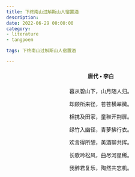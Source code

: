 ```yaml
---
title: 下终南山过斛斯山人宿置酒
description:
date: 2022-06-29 00:00:00
category:
- literature
- tangpoem

tags: 下终南山过斛斯山人宿置酒

---
```


<div id="poem-author">
唐代 • 李白
</div>
<div id="poem-body">
<p class="poem-paragraph">暮从碧山下，山月随人归。</p>
<p class="poem-paragraph">却顾所来径，苍苍横翠微。</p>
<p class="poem-paragraph">相携及田家，童稚开荆扉。</p>
<p class="poem-paragraph">绿竹入幽径，青萝拂行衣。</p>
<p class="poem-paragraph">欢言得所憩，美酒聊共挥。</p>
<p class="poem-paragraph">长歌吟松风，曲尽河星稀。</p>
<p class="poem-paragraph">我醉君复乐，陶然共忘机。</p>

</div>

<style>

#poem-author {
    width: 100%;
    text-align: center;
    margin: 20px 0;
    font-weight: bold;
}
#poem-body {
    width: 100%;
    text-align: center;
}
.poem-paragraph {
    font-family: "仿宋"
}

</style>